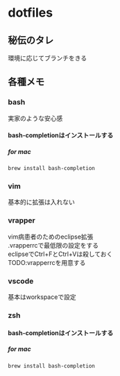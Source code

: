 # dotfiles
## 秘伝のタレ

環境に応じてブランチをきる

## 各種メモ
### bash

実家のような安心感

#### bash-completionはインストールする

##### for mac
```sh
brew install bash-completion
```

### vim

基本的に拡張は入れない

### vrapper

vim病患者のためのeclipse拡張  
.vrapperrcで最低限の設定をする  
eclipseでCtrl+FとCtrl+Vは殺しておく  
TODO:vrapperrcを用意する

### vscode

基本はworkspaceで設定  

### zsh

#### bash-completionはインストールする

##### for mac 
```sh
brew install bash-completion
```

